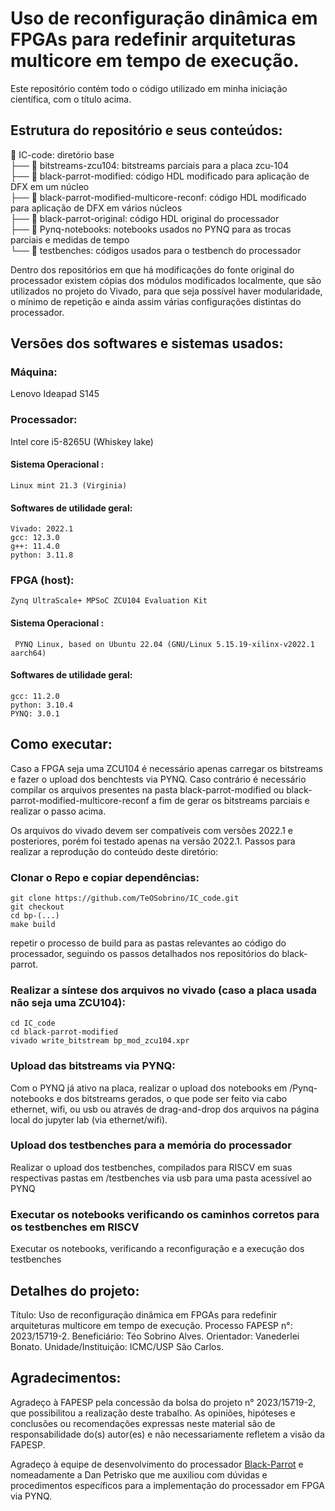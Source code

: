 # Uso de reconfiguração dinâmica em FPGAs para redefinir arquiteturas multicore em tempo de execução.
Este repositório contém todo o código utilizado em minha iniciação científica, com o título acima. 

## Estrutura do repositório e seus conteúdos:

📂 IC-code: diretório base \
├── 📂 bitstreams-zcu104: bitstreams parciais para a placa zcu-104 \
├── 📂 black-parrot-modified: código HDL modificado para aplicação de DFX em um núcleo \
├── 📂 black-parrot-modified-multicore-reconf: código HDL modificado para aplicação de DFX em vários núcleos \
├── 📂 black-parrot-original: código HDL original do processador \
├── 📂 Pynq-notebooks: notebooks usados no PYNQ para as trocas parciais e medidas de tempo \
└── 📂 testbenches: códigos usados para o testbench do processador 

Dentro dos repositórios em que há modificações do fonte original do processador existem cópias dos módulos modificados localmente, que são utilizados no projeto
do Vivado, para que seja possível haver modularidade, o mínimo de repetição e ainda assim várias configurações distintas do processador.

## Versões dos softwares e sistemas usados:

### Máquina:

Lenovo Ideapad S145

### Processador:

Intel core i5-8265U (Whiskey lake)

#### Sistema Operacional :
``` Linux mint 21.3 (Virginia) ```

#### Softwares de utilidade geral:
```
Vivado: 2022.1 
gcc: 12.3.0
g++: 11.4.0
python: 3.11.8
```

### FPGA (host):
``` Zynq UltraScale+ MPSoC ZCU104 Evaluation Kit ```

#### Sistema Operacional :
```  PYNQ Linux, based on Ubuntu 22.04 (GNU/Linux 5.15.19-xilinx-v2022.1 aarch64) ```

#### Softwares de utilidade geral:

```
gcc: 11.2.0
python: 3.10.4
PYNQ: 3.0.1
```

## Como executar:

Caso a FPGA seja uma ZCU104 é necessário apenas carregar os bitstreams e fazer o upload dos benchtests via PYNQ.
Caso contrário é necessário compilar os arquivos presentes na pasta black-parrot-modified ou black-parrot-modified-multicore-reconf a fim de gerar os bitstreams parciais e realizar o passo acima.

Os arquivos do vivado devem ser compatíveis com versões 2022.1 e posteriores, porém foi testado apenas na versão 2022.1.
Passos para realizar a reprodução do conteúdo deste diretório:

### Clonar o Repo e copiar dependências:
```
git clone https://github.com/TeOSobrino/IC_code.git
git checkout
cd bp-(...)
make build
```
repetir o processo de build para as pastas relevantes ao código do processador, seguindo os passos detalhados nos repositórios 
do black-parrot.

### Realizar a síntese dos arquivos no vivado (caso a placa usada não seja uma ZCU104):
```
cd IC_code
cd black-parrot-modified
vivado write_bitstream bp_mod_zcu104.xpr
```

### Upload das bitstreams via PYNQ:
Com o PYNQ já ativo na placa, realizar o upload dos notebooks em /Pynq-notebooks e dos bitstreams gerados, 
o que pode ser feito via cabo ethernet, wifi, ou usb ou através de drag-and-drop dos arquivos na página local do jupyter lab (via ethernet/wifi).

### Upload dos testbenches para a memória do processador
Realizar o upload dos testbenches, compilados para RISCV em suas respectivas pastas em /testbenches via usb para uma pasta acessível ao PYNQ

### Executar os notebooks verificando os caminhos corretos para os testbenches em RISCV 
Executar os notebooks, verificando a reconfiguração e a execução dos testbenches


## Detalhes do projeto:
Título: Uso de reconfiguração dinâmica em FPGAs para redefinir arquiteturas multicore em tempo de execução.
Processo FAPESP n°: 2023/15719-2.
Beneficiário: Téo Sobrino Alves.
Orientador: Vanederlei Bonato.
Unidade/Instituição: ICMC/USP São Carlos.

## Agradecimentos:
Agradeço à FAPESP pela concessão da bolsa do projeto n° 2023/15719-2, que possibilitou a realização deste trabalho.
As opiniões, hipóteses e conclusões ou recomendações expressas neste material são de responsabilidade do(s) autor(es) 
e não necessariamente refletem a visão da FAPESP.

Agradeço à equipe de desenvolvimento do processador [Black-Parrot](https://github.com/black-parrot/black-parrot) e nomeadamente a Dan Petrisko que me auxiliou com dúvidas e procedimentos específicos para a implementação do processador em FPGA via PYNQ.
